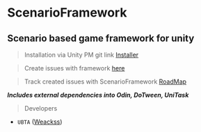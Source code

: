# ScenarioFramework
## Scenario based game framework for unity

>Installation via Unity PM git link [Installer](https://github.com/UBTA/ScenarioFramework.git?path=Assets/Installer)

>Create issues with framework [here](https://github.com/UBTA/ScenarioFramework/issues)

>Track created issues with ScenarioFramework [RoadMap](https://github.com/users/UBTA/projects/1/views/2)

***Includes external dependencies into Odin, DoTween, UniTask***

>Developers
* `UBTA` ([Weackss](https://github.com/UBTA))
